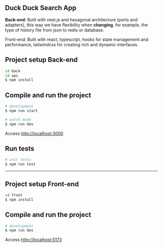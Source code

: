 ## Duck Duck Search App

**Back-end**: Built with nest.js and hexagonal architecture (ports and adapters), this way we have flexibility when
**changing**, for example, the type of history file from json to redis or database.

Front-end: Built with react, typescript, hooks for state management and performance, tailwindcss for creating rich and
dynamic interfaces.

## Project setup Back-end

```bash
cd back
cd api
$ npm install
```

## Compile and run the project

```bash
# development
$ npm run start

# watch mode
$ npm run dev
```

Access [http://localhost:3000](http://localhost:3000)

## Run tests

```bash
# unit tests
$ npm run test
```

---

## Project setup Front-end

```bash
cd front
$ npm install
```

## Compile and run the project

```bash
# development
$ npm run dev
```

Access [http://localhost:5173](http://localhost:5173)
